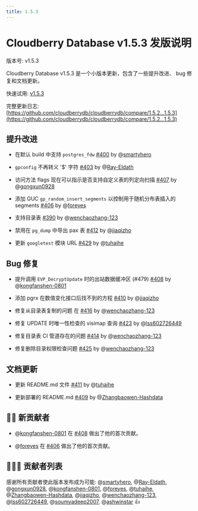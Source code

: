 ```yaml
---
title: 1.5.3
---
```


# Cloudberry Database v1.5.3 发版说明

版本号: v1.5.3

Cloudberry Database v1.5.3 是一个小版本更新，包含了一些提升改进、 bug 修复和文档更新。

快速试用: [v1.5.3](https://github.com/cloudberrydb/cloudberrydb/releases/tag/1.5.3)

完整更新日志: [https://github.com/cloudberrydb/cloudberrydb/compare/1.5.2...1.5.3](https://github.com/cloudberrydb/cloudberrydb/compare/1.5.2...1.5.3)

## 提升改进

- 在默认 build 中支持 `postgres_fdw` [#400](https://github.com/cloudberrydb/cloudberrydb/pull/400) by @[smartyhero](https://github.com/smartyhero)

- `gpconfig` 不再转义 '$' 字符 [#403](https://github.com/cloudberrydb/cloudberrydb/pull/403) by @[Ray-Eldath](https://github.com/Ray-Eldath)

- 访问方法 flags 现在可以指示是否支持自定义表的列定向扫描 [#407](https://github.com/cloudberrydb/cloudberrydb/pull/407) by @[gongxun0928](https://github.com/gongxun0928)

- 添加 GUC `gp_random_insert_segments` 以控制用于随机分布表插入的 segments [#406](https://github.com/cloudberrydb/cloudberrydb/pull/406) by @[foreyes](https://github.com/foreyes)

- 支持目录表 [#390](https://github.com/cloudberrydb/cloudberrydb/pull/390) by @[wenchaozhang-123](https://github.com/wenchaozhang-123)

- 禁用在 `pg_dump` 中导出 pax 表 [#412](https://github.com/cloudberrydb/cloudberrydb/pull/412) by @[jiaqizho](https://github.com/jiaqizho)

- 更新 `googletest` 模块 URL [#429](https://github.com/cloudberrydb/cloudberrydb/pull/429) by @[tuhaihe](https://github.com/tuhaihe)

## Bug 修复

- 提升调用 `EVP_DecryptUpdate` 时的出站数据缓冲区 (#479) [#408](https://github.com/cloudberrydb/cloudberrydb/pull/408) by @[kongfanshen-0801](https://github.com/kongfanshen-0801) 

- 添加 pgrx 在数值变化接口后找不到的方程 [#410](https://github.com/cloudberrydb/cloudberrydb/pull/410) by @[jiaqizho](https://github.com/jiaqizho)

- 修复从目录表复制的问题 在 [#416](https://github.com/cloudberrydb/cloudberrydb/pull/416) by @[wenchaozhang-123](https://github.com/wenchaozhang-123)

- 修复 UPDATE 时唯一性检查的 visimap 查询 [#423](https://github.com/cloudberrydb/cloudberrydb/pull/423) by @[lss602726449](https://github.com/lss602726449) 

- 修复目录表 CI 管道存在的问题 [#414](https://github.com/cloudberrydb/cloudberrydb/pull/414) by @[wenchaozhang-123](https://github.com/wenchaozhang-123)

- 修复删除目录权限检查问题 [#425](https://github.com/cloudberrydb/cloudberrydb/pull/425) by @[wenchaozhang-123](https://github.com/wenchaozhang-123) 

## 文档更新

- 更新 README.md 文件 [#411](https://github.com/cloudberrydb/cloudberrydb/pull/411) by @[tuhaihe](https://github.com/tuhaihe)

- 更新部署的 README.md [#409](https://github.com/cloudberrydb/cloudberrydb/pull/409)
 by @[Zhangbaowen-Hashdata](https://github.com/Zhangbaowen-Hashdata)

## 🙌🏻️ 新贡献者

- @[kongfanshen-0801](https://github.com/kongfanshen-0801) 在 [#408](https://github.com/cloudberrydb/cloudberrydb/pull/408) 做出了他的首次贡献。

- @[foreyes](https://github.com/foreyes) 在 [#406](https://github.com/cloudberrydb/cloudberrydb/pull/406) 做出了他的首次贡献。

## 🧑🏻‍💻 贡献者列表

感谢所有贡献者使此版本发布成为可能: @[smartyhero](https://github.com/smartyhero), @[Ray-Eldath](https://github.com/Ray-Eldath), @[gongxun0928](https://github.com/gongxun0928), @[kongfanshen-0801](https://github.com/kongfanshen-0801), @[foreyes](https://github.com/foreyes), @[tuhaihe](https://github.com/tuhaihe), @[Zhangbaowen-Hashdata](https://github.com/Zhangbaowen-Hashdata), @[jiaqizho](https://github.com/jiaqizho), @[wenchaozhang-123](https://github.com/wenchaozhang-123), @[lss602726449](https://github.com/lss602726449), @[soumyadeep2007](https://github.com/soumyadeep2007), @[ashwinstar](https://github.com/ashwinstar) 👍
